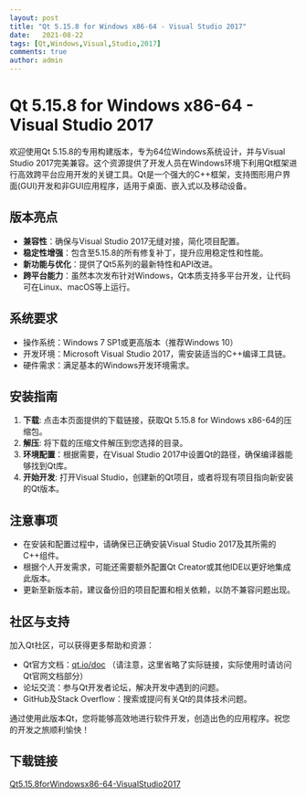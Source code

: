```yaml
---
layout: post
title: "Qt 5.15.8 for Windows x86-64 - Visual Studio 2017"
date:   2021-08-22
tags: [Qt,Windows,Visual,Studio,2017]
comments: true
author: admin
---
```

# Qt 5.15.8 for Windows x86-64 - Visual Studio 2017

欢迎使用Qt 5.15.8的专用构建版本，专为64位Windows系统设计，并与Visual Studio 2017完美兼容。这个资源提供了开发人员在Windows环境下利用Qt框架进行高效跨平台应用开发的关键工具。Qt是一个强大的C++框架，支持图形用户界面(GUI)开发和非GUI应用程序，适用于桌面、嵌入式以及移动设备。

## 版本亮点
- **兼容性**：确保与Visual Studio 2017无缝对接，简化项目配置。
- **稳定性增强**：包含至5.15.8的所有修复补丁，提升应用稳定性和性能。
- **新功能与优化**：提供了Qt5系列的最新特性和API改进。
- **跨平台能力**：虽然本次发布针对Windows，Qt本质支持多平台开发，让代码可在Linux、macOS等上运行。

## 系统要求
- 操作系统：Windows 7 SP1或更高版本（推荐Windows 10）
- 开发环境：Microsoft Visual Studio 2017，需安装适当的C++编译工具链。
- 硬件需求：满足基本的Windows开发环境需求。

## 安装指南
1. **下载**: 点击本页面提供的下载链接，获取Qt 5.15.8 for Windows x86-64的压缩包。
2. **解压**: 将下载的压缩文件解压到您选择的目录。
3. **环境配置**：根据需要，在Visual Studio 2017中设置Qt的路径，确保编译器能够找到Qt库。
4. **开始开发**: 打开Visual Studio，创建新的Qt项目，或者将现有项目指向新安装的Qt版本。

## 注意事项
- 在安装和配置过程中，请确保已正确安装Visual Studio 2017及其所需的C++组件。
- 根据个人开发需求，可能还需要额外配置Qt Creator或其他IDE以更好地集成此版本。
- 更新至新版本前，建议备份旧的项目配置和相关依赖，以防不兼容问题出现。

## 社区与支持
加入Qt社区，可以获得更多帮助和资源：
- Qt官方文档：[qt.io/doc](http://doc.qt.io/) （请注意，这里省略了实际链接，实际使用时请访问Qt官网文档部分）
- 论坛交流：参与Qt开发者论坛，解决开发中遇到的问题。
- GitHub及Stack Overflow：搜索或提问有关Qt的具体技术问题。

通过使用此版本Qt，您将能够高效地进行软件开发，创造出色的应用程序。祝您的开发之旅顺利愉快！

## 下载链接

[Qt5.15.8forWindowsx86-64-VisualStudio2017](https://pan.quark.cn/s/a71f12db2af1)